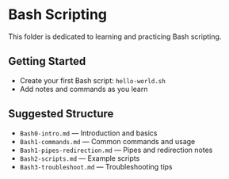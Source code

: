# Bash Scripting

This folder is dedicated to learning and practicing Bash scripting.

## Getting Started

- Create your first Bash script: `hello-world.sh`
- Add notes and commands as you learn

## Suggested Structure

- `Bash0-intro.md` — Introduction and basics
- `Bash1-commands.md` — Common commands and usage
- `Bash1-pipes-redirection.md` — Pipes and redirection notes
- `Bash2-scripts.md` — Example scripts
- `Bash3-troubleshoot.md` — Troubleshooting tips
